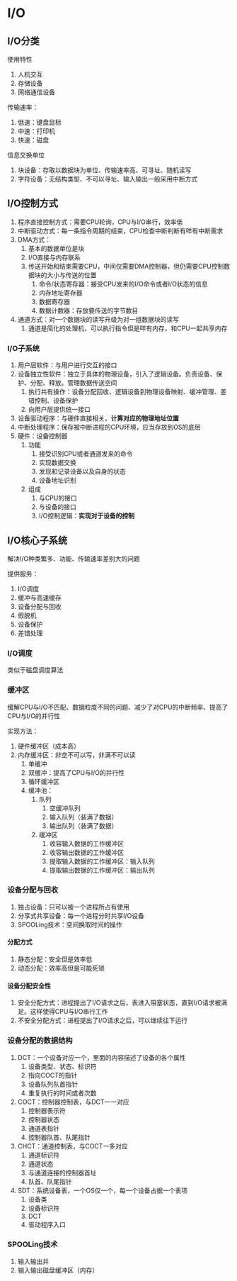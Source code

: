 # I/O

## I/O分类

使用特性

1. 人机交互
2. 存储设备
3. 网络通信设备

传输速率：

1. 低速：键盘鼠标
2. 中速：打印机
3. 快速：磁盘

信息交换单位

1. 块设备：存取以数据块为单位、传输速率高、可寻址、随机读写
2. 字符设备：无结构类型、不可以寻址、输入输出一般采用中断方式

## I/O控制方式

1. 程序直接控制方式：需要CPU轮询，CPU与I/O串行，效率低
2. 中断驱动方式：每一条指令周期的结束，CPU检查中断判断有咩有中断需求
3. DMA方式：
   1. 基本的数据单位是块
   2. I/O直接与内存联系
   3. 传送开始和结束需要CPU，中间仅需要DMA控制器，但仍需要CPU控制数据块的大小与传送的位置
      1. 命令/状态寄存器：接受CPU发来的I/O命令或者I/O状态的信息
      2. 内存地址寄存器
      3. 数据寄存器
      4. 数据计数器：存放要传送的字节数目
4. 通道方式：对一个数据块的读写升级为对一组数据块的读写
   1. 通道是简化的处理机，可以执行指令但是咩有内存，和CPU一起共享内存

### I/O子系统

1. 用户层软件：与用户进行交互的接口
2. 设备独立性软件：独立于具体的物理设备，引入了逻辑设备。负责设备、保护、分配、释放。管理数据传送空间
   1. 执行共有操作：设备分配回收、逻辑设备到物理设备映射、缓冲管理、差错控制、设备保护
   2. 向用户层提供统一接口
3. 设备驱动程序：与硬件直接相关，**计算对应的物理地址位置**
4. 中断处理程序：保存被中断进程的CPU环境，应当存放到OS的底层
5. 硬件：设备控制器
   1. 功能
      1. 接受识别CPU或者通道发来的命令
      2. 实现数据交换
      3. 发现和记录设备以及自身的状态
      4. 设备地址识别
   2. 组成
      1. 与CPU的接口
      2. 与设备的接口
      3. I/O控制逻辑：**实现对于设备的控制**

## I/O核心子系统

解决I/O种类繁多、功能、传输速率差别大的问题

提供服务：

1. I/O调度
2. 缓冲与高速缓存
3. 设备分配与回收
4. 假脱机
5. 设备保护
6. 差错处理

### I/O调度

类似于磁盘调度算法

### 缓冲区

缓解CPU与I/O不匹配、数据粒度不同的问题、减少了对CPU的中断频率、提高了CPU与I/O的并行性

实现方法：

1. 硬件缓冲区（成本高）
2. 内存缓冲区：非空不可以写，非满不可以读
   1. 单缓冲
   2. 双缓冲：提高了CPU与I/O的并行性
   3. 循环缓冲区
   4. 缓冲池：
      1. 队列
         1. 空缓冲队列
         2. 输入队列（装满了数据）
         3. 输出队列（装满了数据）
      2. 缓冲区
         1. 收容输入数据的工作缓冲区
         2. 收容输出数据的工作缓冲区
         3. 提取输入数据的工作缓冲区：输入队列
         4. 提取输出数据的工作缓冲区：输出队列

### 设备分配与回收

1. 独占设备：只可以被一个进程所占有使用
2. 分享式共享设备：每一个进程分时共享I/O设备
3. SPOOLing技术：空间换取时间的操作

#### 分配方式

1. 静态分配：安全但是效率低
2. 动态分配：效率高但是可能死锁

#### 设备分配安全性

1. 安全分配方式：进程提出了I/O请求之后，表进入阻塞状态，直到I/O请求被满足。这样使得CPU与I/O串行工作
2. 不安全分配方式：进程提出了I/O请求之后，可以继续往下运行

### 设备分配的数据结构

1. DCT：一个设备对应一个，里面的内容描述了设备的各个属性
   1. 设备类型、状态、标识符
   2. 指向COCT的指针
   3. 设备队列队首指针
   4. 重复执行的时间或者次数
2. COCT：控制器控制表，与DCT一一对应
   1. 控制器表示符
   2. 控制器状态
   3. 通道表指针
   4. 控制器队首、队尾指针
3. CHCT：通道控制表，与COCT一多对应
   1. 通道标识符
   2. 通道状态
   3. 与通道连接的控制器首址
   4. 队首、队尾指针
4. SDT：系统设备表，一个OS仅一个，每一个设备占据一个表项
   1. 设备类
   2. 设备标识符
   3. DCT
   4. 驱动程序入口

### SPOOLing技术

1. 输入输出井
2. 输入输出磁盘缓冲区（内存）